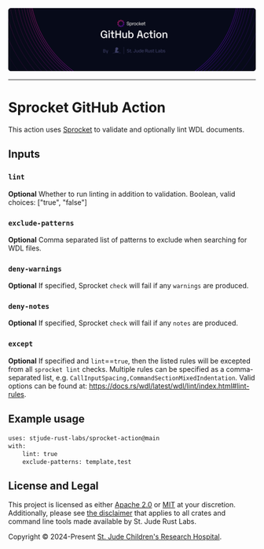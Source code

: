 <img style="margin: 0px" alt="Repository Header Image" src="./assets/header-action.png" />
<hr/>

# Sprocket GitHub Action

This action uses [Sprocket](https://github.com/stjude-rust-labs/sprocket) to validate and optionally lint WDL documents.

## Inputs

### `lint`

**Optional** Whether to run linting in addition to validation. Boolean, valid choices: ["true", "false"]

### `exclude-patterns`

**Optional** Comma separated list of patterns to exclude when searching for WDL files.

### `deny-warnings`

**Optional** If specified, Sprocket `check` will fail if any `warnings` are produced.

### `deny-notes`

**Optional** If specified, Sprocket `check` will fail if any `notes` are produced.

### `except`

**Optional** If specified and `lint`==`true`, then the listed rules will be excepted from all `sprocket lint` checks. Multiple rules can be specified as a comma-separated list, e.g. `CallInputSpacing,CommandSectionMixedIndentation`. Valid options can be found at: https://docs.rs/wdl/latest/wdl/lint/index.html#lint-rules.

## Example usage

```
uses: stjude-rust-labs/sprocket-action@main
with:
    lint: true
    exclude-patterns: template,test
```

## License and Legal

This project is licensed as either [Apache 2.0][license-apache] or
[MIT][license-mit] at your discretion. Additionally, please see [the
disclaimer](https://github.com/stjude-rust-labs#disclaimer) that applies to all
crates and command line tools made available by St. Jude Rust Labs.

Copyright © 2024-Present [St. Jude Children's Research Hospital](https://github.com/stjude).

[license-apache]: https://github.com/stjude-rust-labs/sprocket-action/blob/main/LICENSE-APACHE
[license-mit]: https://github.com/stjude-rust-labs/sprocket-action/blob/main/LICENSE-MIT
